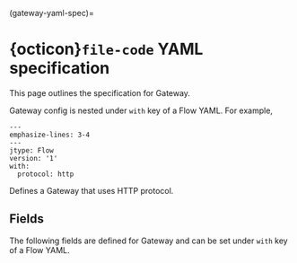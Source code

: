 (gateway-yaml-spec)=
# {octicon}`file-code` YAML specification

This page outlines the specification for Gateway.

Gateway config is nested under `with` key of a Flow YAML. For example,

```{code-block} yaml
---
emphasize-lines: 3-4
---
jtype: Flow
version: '1'
with:
  protocol: http
```

Defines a Gateway that uses HTTP protocol.

## Fields

The following fields are defined for Gateway and can be set under `with` key of a Flow YAML.

```{include} ../flow/gateway-args.md
```
